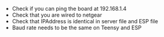 * Check if you can ping the board at 192.168.1.4
* Check that you are wired to netgear 
* Check that IPAddress is  identical in server file and ESP file
* Baud rate needs to be the same on Teensy and ESP

